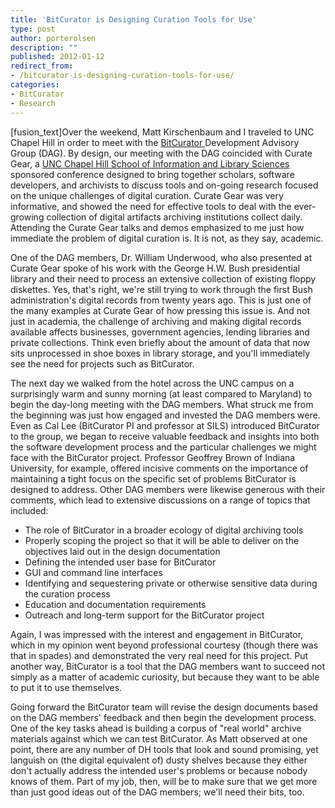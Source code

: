 ```yaml
---
title: 'BitCurator is Designing Curation Tools for Use'
type: post
author: porterolsen
description: ""
published: 2012-01-12
redirect_from: 
- /bitcurator-is-designing-curation-tools-for-use/
categories:
- BitCurator
- Research
---
```

\[fusion_text]Over the weekend, Matt Kirschenbaum and I traveled to UNC Chapel Hill in order to meet with the [BitCurator ](http://www.bitcurator.net/)Development Advisory Group (DAG). By design, our meeting with the DAG coincided with Curate Gear, a [UNC Chapel Hill School of Information and Library Sciences ](http://sils.unc.edu/)sponsored conference designed to bring together scholars, software developers, and archivists to discuss tools and on-going research focused on the unique challenges of digital curation. Curate Gear was very informative, and showed the need for effective tools to deal with the ever-growing collection of digital artifacts archiving institutions collect daily. Attending the Curate Gear talks and demos emphasized to me just how immediate the problem of digital curation is. It is not, as they say, academic.

One of the DAG members, Dr. William Underwood, who also presented at Curate Gear spoke of his work with the George H.W. Bush presidential library and their need to process an extensive collection of existing floppy diskettes. Yes, that's right, we're still trying to work through the first Bush administration's digital records from twenty years ago. This is just one of the many examples at Curate Gear of how pressing this issue is. And not just in academia, the challenge of archiving and making digital records available affects businesses, government agencies, lending libraries and private collections. Think even briefly about the amount of data that now sits unprocessed in shoe boxes in library storage, and you'll immediately see the need for projects such as BitCurator.

The next day we walked from the hotel across the UNC campus on a surprisingly warm and sunny morning (at least compared to Maryland) to begin the day-long meeting with the DAG members. What struck me from the beginning was just how engaged and invested the DAG members were. Even as Cal Lee (BitCurator PI and professor at SILS) introduced BitCurator to the group, we began to receive valuable feedback and insights into both the software development process and the particular challenges we might face with the BitCurator project. Professor Geoffrey Brown of Indiana University, for example, offered incisive comments on the importance of maintaining a tight focus on the specific set of problems BitCurator is designed to address. Other DAG members were likewise generous with their comments, which lead to extensive discussions on a range of topics that included:

- The role of BitCurator in a broader ecology of digital archiving tools
- Properly scoping the project so that it will be able to deliver on the objectives laid out in the design documentation
- Defining the intended user base for BitCurator
- GUI and command line interfaces
- Identifying and sequestering private or otherwise sensitive data during the curation process
- Education and documentation requirements
- Outreach and long-term support for the BitCurator project

Again, I was impressed with the interest and engagement in BitCurator, which in my opinion went beyond professional courtesy (though there was that in spades) and demonstrated the very real need for this project. Put another way, BitCurator is a tool that the DAG members want to succeed not simply as a matter of academic curiosity, but because they want to be able to put it to use themselves.

Going forward the BitCurator team will revise the design documents based on the DAG members' feedback and then begin the development process. One of the key tasks ahead is building a corpus of "real world" archive materials against which we can test BitCurator. As Matt observed at one point, there are any number of DH tools that look and sound promising, yet languish on (the digital equivalent of) dusty shelves because they either don't actually address the intended user's problems or because nobody knows of them. Part of my job, then, will be to make sure that we get more than just good ideas out of the DAG members; we'll need their bits, too.
